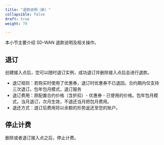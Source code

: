 ```yaml
---
title: "退款说明（新）"
collapsible: false
draft: true
weight: 70

---
```


本小节主要介绍 SD-WAN 退款说明及相关操作。

## 退订

创建接入点后，您可以随时退订实例，成功退订并删除接入点后会进行退款。

- 退订规则：若购买时使用了优惠券，退订时优惠券不已退回。合约期内仅支持三次退订。包年包月模式，退订服务
- 退订费用：原配置合约价格（含折扣）- 优惠券 - 已使用的价格。包年包月模式，当月退订，次月生效，不退还当月把包月费用。
- 退还方式：退订后费用将以余额的形势返还至您的账户。

## 停止计费

删除或者退订接入点之后，停止计费。
